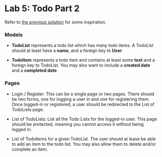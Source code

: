 

# Lab 5: Todo Part 2

Refer to [the previous solution](../solutions/todoproj) for some inspiration.

### Models


- **TodoList** represents a todo list which has many todo items. A TodoList should at least have a **name**, and a foreign key to **User**.

- **TodoItem** represents a todo item and contains at least some **text** and a foreign key to TodoList. You may also want to include a **created date** and a **completed date**.


### Pages

- Login / Register: This can be a single page or two pages. There should be two forms, one for logging a user in and one for registering them. Once logged-in or registered, a user should be redirected to the List of TodoLists page.

- List of TodoLists: List all the Todo Lists for the logged-in user. This page should be protected, meaning you cannot access it without being logged in.

- List of TodoItems for a given TodoList. The user should at lease be able to add an item to the todo list. You may also allow them to delete and/or complete an item.


